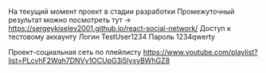 
На текущий момент проект в стадии разработки
Промежуточный результат можно посмотреть тут  -> https://sergeykiselev2001.github.io/react-social-network/
Доступ к тестовому аккаунту 
Логин TestUser1234
Пароль 1234qwerty

Проект-социальная сеть по плейлисту  https://www.youtube.com/playlist?list=PLcvhF2Wqh7DNVy1OCUpG3i5lyxyBWhGZ8
